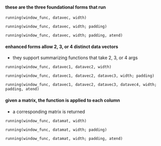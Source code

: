 
#### these are the three foundational forms that run

```
running(window_func, datavec, width)

running(window_func, datavec, width; padding)

running(window_func, datavec, width; padding, atend)
```

#### enhanced forms allow 2, 3, or 4 distinct data vectors

- they support summarizing functions that take 2, 3, or 4 args

```
running(window_func, datavec1, datavec2, width)

running(window_func, datavec1, datavec2, datavec3, width; padding)

running(window_func, datavec1, datavec2, datavec3, datavec4, width; padding, atend)
```

#### given a matrix, the function is applied to each column
- a corresponding matrix is returned

```
running(window_func, datamat, width)

running(window_func, datamat, width; padding)

running(window_func, datamat, width; padding, atend)
```



